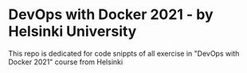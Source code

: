 # DevOps with Docker 2021 - by Helsinki University

This repo is dedicated for code snippts of all exercise in "DevOps with Docker 2021" course from Helsinki
